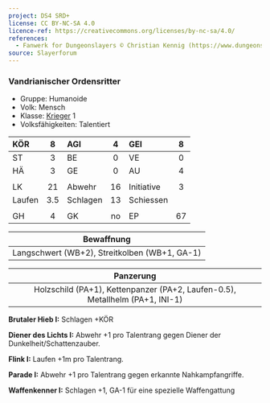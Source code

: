 ```yaml
---
project: DS4 SRD+
license: CC BY-NC-SA 4.0
licence-ref: https://creativecommons.org/licenses/by-nc-sa/4.0/
references: 
  - Fanwerk for Dungeonslayers © Christian Kennig (https://www.dungeonslayers.net/)
source: Slayerforum
---
```


### Vandrianischer Ordensritter

- Gruppe: Humanoide
- Volk: Mensch
- Klasse: [Krieger](../../grw/charaktere-klasse-krieger.md) 1
- Volksfähigkeiten: Talentiert

| KÖR    |  8  | AGI      |  4  | GEI        |  8  |
| :----- | :-: | :------- | :-: | :--------- | :-: |
| ST     |  3  | BE       |  0  | VE         |  0  |
| HÄ     |  3  | GE       |  0  | AU         |  4  |
|        |     |          |     |            |     |
| LK     | 21  | Abwehr   | 16  | Initiative |  3  |
| Laufen | 3.5 | Schlagen | 13  | Schiessen  |     |
|        |     |          |     |            |     |
| GH     |  4  | GK       | no  | EP         | 67  |

|                  Bewaffnung                   |
| :-------------------------------------------: |
| Langschwert (WB+2), Streitkolben (WB+1, GA-1) |

|                                  Panzerung                                   |
| :--------------------------------------------------------------------------: |
| Holzschild (PA+1), Kettenpanzer (PA+2, Laufen-0.5), Metallhelm (PA+1, INI-1) |

**Brutaler Hieb I:** Schlagen +KÖR

**Diener des Lichts I:** Abwehr +1 pro Talentrang gegen Diener der Dunkelheit/Schattenzauber.

**Flink I:** Laufen +1m pro Talentrang.

**Parade I:** Abwehr +1 pro Talentrang gegen erkannte Nahkampfangriffe.

**Waffenkenner I:** Schlagen +1, GA-1 für eine spezielle Waffengattung

